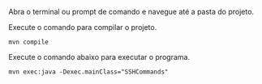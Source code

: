 Abra o terminal ou prompt de comando e navegue até a pasta do projeto.


Execute o comando para compilar o projeto.

```{bash}
mvn compile
```

Execute o comando abaixo para executar o programa.

```{bash}
mvn exec:java -Dexec.mainClass="SSHCommands"
```

